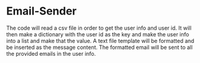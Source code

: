 # Email-Sender
The code will read a csv file in order to get the user info and user id. It will then make a dictionary with the user id as the key and make the user info into a list and make that the value. A text file template will be formatted and be inserted as the message content. The formatted email will be sent to all the provided emails in the user info.
